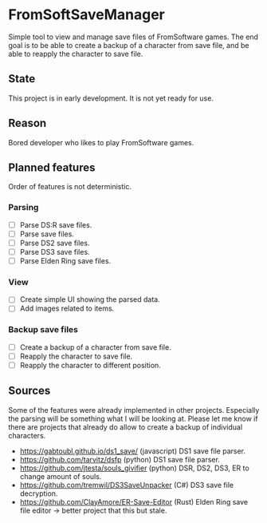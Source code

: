 # FromSoftSaveManager
Simple tool to view and manage save files of FromSoftware games. The end goal is to be able to create a backup of a character from save file, and be able to reapply the character to save file.

## State
This project is in early development. It is not yet ready for use.

## Reason
Bored developer who likes to play FromSoftware games.

## Planned features
Order of features is not deterministic.

### Parsing
- [ ] Parse DS:R save files.
- [ ] Parse save files.
- [ ] Parse DS2 save files.
- [ ] Parse DS3 save files.
- [ ] Parse Elden Ring save files.

### View
- [ ] Create simple UI showing the parsed data.
- [ ] Add images related to items.

### Backup save files
- [ ] Create a backup of a character from save file.
- [ ] Reapply the character to save file.
- [ ] Reapply the character to different position.

## Sources
Some of the features were already implemented in other projects. Especially the parsing will be something what I will be looking at. Please let me know if there are projects that already do allow to create a backup of individual characters.
- https://gabtoubl.github.io/ds1_save/ (javascript) DS1 save file parser.
- https://github.com/tarvitz/dsfp (python) DS1 save file parser.
- https://github.com/jtesta/souls_givifier (python) DSR, DS2, DS3, ER to change amount of souls.
- https://github.com/tremwil/DS3SaveUnpacker (C#) DS3 save file decryption.
- https://github.com/ClayAmore/ER-Save-Editor (Rust) Elden Ring save file editor -> better project that this but stale.
